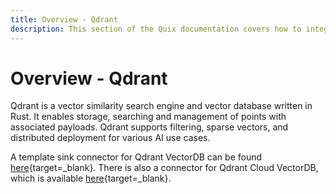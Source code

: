 ```yaml
---
title: Overview - Qdrant
description: This section of the Quix documentation covers how to integrate Qdrant with Quix.
---
```


# Overview - Qdrant

Qdrant is a vector similarity search engine and vector database written in Rust. It enables storage, searching and management of points with associated payloads. Qdrant supports filtering, sparse vectors, and distributed deployment for various AI use cases.

A template sink connector for Qdrant VectorDB can be found [here](https://github.com/quixio/template-continuous-vector-ingestion/tree/main/Ingest%20to%20Qdrant%20VectorDB){target=_blank}. There is also a connector for Qdrant Cloud VectorDB, which is available [here](https://github.com/quixio/template-continuous-vector-ingestion/tree/main/Ingest%20to%20Qdrant%20Cloud%20VectorDB){target=_blank}.

